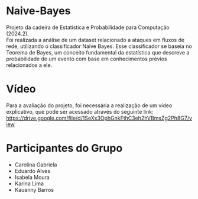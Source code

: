 # Naive-Bayes
Projeto da cadeira de Estatística e Probabilidade para Computação (2024.2).  
Foi realizada a análise de um dataset relacionado a ataques em fluxos de rede, utilizando o classificador Naive Bayes. Esse classificador se baseia no Teorema de Bayes, um conceito fundamental da estatística que descreve a probabilidade de um evento com base em conhecimentos prévios relacionados a ele.  


# Vídeo 
Para a avaliação do projeto, foi necessária a realização de um vídeo explicativo, que pode ser acessado através do seguinte link: https://drive.google.com/file/d/1SeXx3OphGnkFthC3eh2hVBmsZg2Ph8G7/view  

# Participantes do Grupo
- Carolina Gabriela  
- Eduardo Alves  
- Isabela Moura  
- Karina Lima  
- Kauanny Barros  
  

